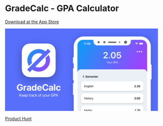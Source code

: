 # GradeCalc - GPA Calculator

[Download at the App Store](https://apps.apple.com/de/app/gradecalc-gpa-calculator/id1502912052)

![Banner](media/banner.png)

[Product Hunt](https://www.producthunt.com/posts/gradecalc-gpa-calculator)
